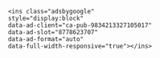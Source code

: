 <script async src="https://pagead2.googlesyndication.com/pagead/js/adsbygoogle.js?client=ca-pub-9834213327105017"
     crossorigin="anonymous"></script>

     <ins class="adsbygoogle"
     style="display:block"
     data-ad-client="ca-pub-9834213327105017"
     data-ad-slot="8778623707"
     data-ad-format="auto"
     data-full-width-responsive="true"></ins>

<script>
     (adsbygoogle = window.adsbygoogle || []).push({});
</script>

